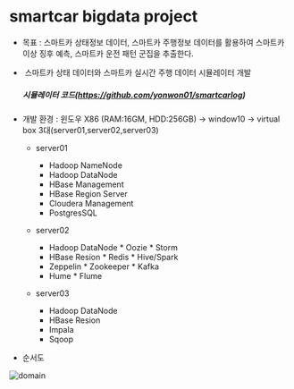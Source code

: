 # smartcar bigdata project

* 목표 : 스마트카 상태정보 데이터, 스마트카 주행정보 데이터를 활용하여 스마트카 이상 징후 예측, 스마트카 운전 패턴 군집을 추출한다. 

*  스마트카 상태 데이터와 스마트카 실시간 주행 데이터 시뮬레이터 개발
   ##### 시뮬레이터 코드(https://github.com/yonwon01/smartcarlog)

* 개발 환경 : 윈도우 X86 (RAM:16GM, HDD:256GB) -> window10 -> virtual box 3대(server01,server02,server03)
    *  server01
         * Hadoop NameNode
         * Hadoop DataNode
         * HBase Management
         * HBase Region Server
         * Cloudera Management
         * PostgresSQL
         
    *  server02
    
         * Hadoop DataNode  * Oozie     * Storm
         * HBase Resion     * Redis     * Hive/Spark
         * Zeppelin         * Zookeeper * Kafka
         * Hume             * Flume
         
    *  server03
         * Hadoop DataNode
         * HBase Resion
         * Impala
         * Sqoop
         

* 순서도

![domain](https://github.com/yonwon01/bigdata/blob/master/domain.png)





























